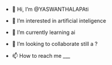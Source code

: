 - 👋 Hi, I’m @YASWANTHALAPAti
- 👀 I’m interested in artificial inteligence
- 🌱 I’m currently learning ai
- 💞️ I’m looking to collaborate still a ?

- 📫 How to reach me ___

<!---
YASWANTHALAPAti/YASWANTHALAPAti is a ✨ special ✨ repository because its `README.md` (this file) appears on your GitHub profile.
You can click the Preview link to take a look at your changes.
--->
